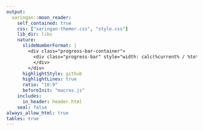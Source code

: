```yaml
---
output:
  xaringan::moon_reader:
    self_contained: true
    css: ["xaringan-themer.css", "style.css"]
    lib_dir: libs
    nature:
      slideNumberFormat: |
        <div class="progress-bar-container">
          <div class="progress-bar" style="width: calc(%current% / %total% * 100%);">
          </div>
        </div>
      highlightStyle: github
      highlightLines: true
      ratio: "16:9"
      beforeInit: "macros.js"
    includes:
      in_header: header.html
    seal: false
always_allow_html: true
tables: true
---
```

